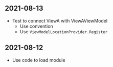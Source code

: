 ## 2021-08-13
- Test to connect ViewA with ViewAViewModel
	- Use convention
	- Use `ViewModelLocationProvider.Register`

## 2021-08-12
- Use code to load module